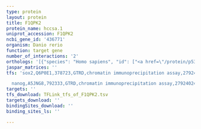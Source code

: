 ```yaml
---
type: protein
layout: protein
title: F1QPK2
protein_name: hccsa.1
uniprot_accession: F1QPK2
ncbi_gene_id: '436771'
organism: Danio rerio
function: target gene
number_of_interactions: '2'
orthologs: '[{"species": "Homo sapiens", "id": ["<a href=\"/protein/p53701\">P53701</a>"]}, {"species": "Mus musculus", "id": ["<a href=\"/protein/p53702\">P53702</a>"]}, {"species": "Rattus norvegicus", "id": ["<a href=\"/protein/d3zl85\">D3ZL85</a>"]}, {"species": "Drosophila melanogaster", "id": ["<a href=\"/protein/q9vd55\">Q9VD55</a>"]}, {"species": "Caenorhabditis elegans", "id": ["<a href=\"/protein/p53703\">P53703</a>"]}, {"species": "Saccharomyces cerevisiae", "id": ["<a href=\"/protein/p06182\">P06182</a>"]}]'
jaspar_matrices: ''
tfs: 'sox2,Q6P0E1,378723,GTRD,chromatin immunoprecipitation assay,27924024%5Buid%5D,No

  nanog,A5JNG8,792333,GTRD,chromatin immunoprecipitation assay,27924024%5Buid%5D,No'
targets: ''
tfs_download: TFLink_tfs_of_F1QPK2.tsv
targets_download: ''
bindingSites_download: ''
binding_sites_ls: ''

---
```

